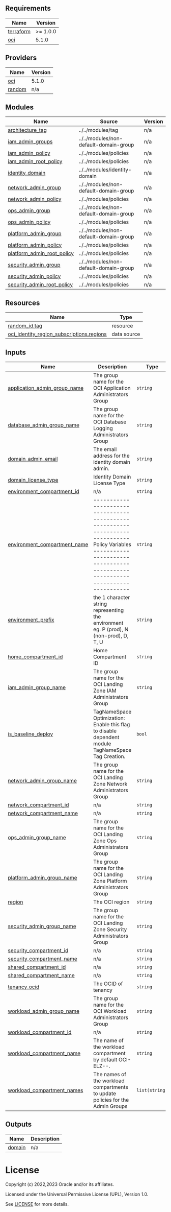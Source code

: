 <!-- BEGIN_TF_DOCS -->
## Requirements

| Name | Version |
|------|---------|
| <a name="requirement_terraform"></a> [terraform](#requirement\_terraform) | >= 1.0.0 |
| <a name="requirement_oci"></a> [oci](#requirement\_oci) | 5.1.0 |

## Providers

| Name | Version |
|------|---------|
| <a name="provider_oci"></a> [oci](#provider\_oci) | 5.1.0 |
| <a name="provider_random"></a> [random](#provider\_random) | n/a |

## Modules

| Name | Source | Version |
|------|--------|---------|
| <a name="module_architecture_tag"></a> [architecture\_tag](#module\_architecture\_tag) | ../../modules/tag | n/a |
| <a name="module_iam_admin_groups"></a> [iam\_admin\_groups](#module\_iam\_admin\_groups) | ../../modules/non-default-domain-group | n/a |
| <a name="module_iam_admin_policy"></a> [iam\_admin\_policy](#module\_iam\_admin\_policy) | ../../modules/policies | n/a |
| <a name="module_iam_admin_root_policy"></a> [iam\_admin\_root\_policy](#module\_iam\_admin\_root\_policy) | ../../modules/policies | n/a |
| <a name="module_identity_domain"></a> [identity\_domain](#module\_identity\_domain) | ../../modules/identity-domain | n/a |
| <a name="module_network_admin_group"></a> [network\_admin\_group](#module\_network\_admin\_group) | ../../modules/non-default-domain-group | n/a |
| <a name="module_network_admin_policy"></a> [network\_admin\_policy](#module\_network\_admin\_policy) | ../../modules/policies | n/a |
| <a name="module_ops_admin_group"></a> [ops\_admin\_group](#module\_ops\_admin\_group) | ../../modules/non-default-domain-group | n/a |
| <a name="module_ops_admin_policy"></a> [ops\_admin\_policy](#module\_ops\_admin\_policy) | ../../modules/policies | n/a |
| <a name="module_platform_admin_group"></a> [platform\_admin\_group](#module\_platform\_admin\_group) | ../../modules/non-default-domain-group | n/a |
| <a name="module_platform_admin_policy"></a> [platform\_admin\_policy](#module\_platform\_admin\_policy) | ../../modules/policies | n/a |
| <a name="module_platform_admin_root_policy"></a> [platform\_admin\_root\_policy](#module\_platform\_admin\_root\_policy) | ../../modules/policies | n/a |
| <a name="module_security_admin_group"></a> [security\_admin\_group](#module\_security\_admin\_group) | ../../modules/non-default-domain-group | n/a |
| <a name="module_security_admin_policy"></a> [security\_admin\_policy](#module\_security\_admin\_policy) | ../../modules/policies | n/a |
| <a name="module_security_admin_root_policy"></a> [security\_admin\_root\_policy](#module\_security\_admin\_root\_policy) | ../../modules/policies | n/a |

## Resources

| Name | Type |
|------|------|
| [random_id.tag](https://registry.terraform.io/providers/hashicorp/random/latest/docs/resources/id) | resource |
| [oci_identity_region_subscriptions.regions](https://registry.terraform.io/providers/oracle/oci/5.1.0/docs/data-sources/identity_region_subscriptions) | data source |

## Inputs

| Name | Description | Type | Default | Required |
|------|-------------|------|---------|:--------:|
| <a name="input_application_admin_group_name"></a> [application\_admin\_group\_name](#input\_application\_admin\_group\_name) | The group name for the OCI Application Administrators Group | `string` | `""` | no |
| <a name="input_database_admin_group_name"></a> [database\_admin\_group\_name](#input\_database\_admin\_group\_name) | The group name for the OCI Database Logging Administrators Group | `string` | `""` | no |
| <a name="input_domain_admin_email"></a> [domain\_admin\_email](#input\_domain\_admin\_email) | The email address for the identity domain admin. | `string` | n/a | yes |
| <a name="input_domain_license_type"></a> [domain\_license\_type](#input\_domain\_license\_type) | Identity Domain License Type | `string` | n/a | yes |
| <a name="input_environment_compartment_id"></a> [environment\_compartment\_id](#input\_environment\_compartment\_id) | n/a | `string` | n/a | yes |
| <a name="input_environment_compartment_name"></a> [environment\_compartment\_name](#input\_environment\_compartment\_name) | ----------------------------------------------------------------------------- Policy Variables ----------------------------------------------------------------------------- | `string` | n/a | yes |
| <a name="input_environment_prefix"></a> [environment\_prefix](#input\_environment\_prefix) | the 1 character string representing the environment eg. P (prod), N (non-prod), D, T, U | `string` | n/a | yes |
| <a name="input_home_compartment_id"></a> [home\_compartment\_id](#input\_home\_compartment\_id) | Home Compartment ID | `string` | n/a | yes |
| <a name="input_iam_admin_group_name"></a> [iam\_admin\_group\_name](#input\_iam\_admin\_group\_name) | The group name for the OCI Landing Zone IAM Administrators Group | `string` | `""` | no |
| <a name="input_is_baseline_deploy"></a> [is\_baseline\_deploy](#input\_is\_baseline\_deploy) | TagNameSpace Optimization: Enable this flag to disable dependent module TagNameSpace Tag Creation. | `bool` | n/a | yes |
| <a name="input_network_admin_group_name"></a> [network\_admin\_group\_name](#input\_network\_admin\_group\_name) | The group name for the OCI Landing Zone Network Administrators Group | `string` | `""` | no |
| <a name="input_network_compartment_id"></a> [network\_compartment\_id](#input\_network\_compartment\_id) | n/a | `string` | n/a | yes |
| <a name="input_network_compartment_name"></a> [network\_compartment\_name](#input\_network\_compartment\_name) | n/a | `string` | n/a | yes |
| <a name="input_ops_admin_group_name"></a> [ops\_admin\_group\_name](#input\_ops\_admin\_group\_name) | The group name for the OCI Landing Zone Ops Administrators Group | `string` | `""` | no |
| <a name="input_platform_admin_group_name"></a> [platform\_admin\_group\_name](#input\_platform\_admin\_group\_name) | The group name for the OCI Landing Zone Platform Administrators Group | `string` | `""` | no |
| <a name="input_region"></a> [region](#input\_region) | The OCI region | `string` | n/a | yes |
| <a name="input_security_admin_group_name"></a> [security\_admin\_group\_name](#input\_security\_admin\_group\_name) | The group name for the OCI Landing Zone Security Administrators Group | `string` | `""` | no |
| <a name="input_security_compartment_id"></a> [security\_compartment\_id](#input\_security\_compartment\_id) | n/a | `string` | n/a | yes |
| <a name="input_security_compartment_name"></a> [security\_compartment\_name](#input\_security\_compartment\_name) | n/a | `string` | n/a | yes |
| <a name="input_shared_compartment_id"></a> [shared\_compartment\_id](#input\_shared\_compartment\_id) | n/a | `string` | n/a | yes |
| <a name="input_shared_compartment_name"></a> [shared\_compartment\_name](#input\_shared\_compartment\_name) | n/a | `string` | n/a | yes |
| <a name="input_tenancy_ocid"></a> [tenancy\_ocid](#input\_tenancy\_ocid) | The OCID of tenancy | `string` | n/a | yes |
| <a name="input_workload_admin_group_name"></a> [workload\_admin\_group\_name](#input\_workload\_admin\_group\_name) | The group name for the OCI Workload Administrators Group | `string` | `""` | no |
| <a name="input_workload_compartment_id"></a> [workload\_compartment\_id](#input\_workload\_compartment\_id) | n/a | `string` | n/a | yes |
| <a name="input_workload_compartment_name"></a> [workload\_compartment\_name](#input\_workload\_compartment\_name) | The name of the workload compartment by default OCI-ELZ-<Workload Name>-<Region>. | `string` | `""` | no |
| <a name="input_workload_compartment_names"></a> [workload\_compartment\_names](#input\_workload\_compartment\_names) | The names of the workload compartments to update policies for the Admin Groups | `list(string)` | `[]` | no |

## Outputs

| Name | Description |
|------|-------------|
| <a name="output_domain"></a> [domain](#output\_domain) | n/a |
<!-- END_TF_DOCS -->

# License

Copyright (c) 2022,2023 Oracle and/or its affiliates.

Licensed under the Universal Permissive License (UPL), Version 1.0.

See [LICENSE](../../LICENSE) for more details.